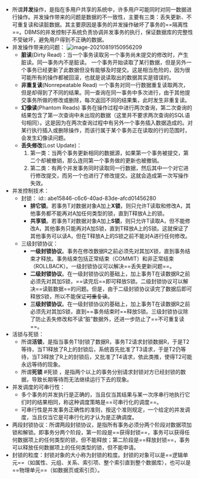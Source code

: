 - 所谓**并发**操作，是指在多用户共享的系统中，许多用户可能同时对同一数据进行操作。并发操作带来的问题是数据的不一致性，主要有三类：丢失更新、不可重复读和读脏数据。其主要原因是事务的并发操作破坏了事务的==隔离性==。DBMS的并发控制子系统负责协调并发事务的执行，保证数据库的完整性不受破坏，避免用户得到不正确的数据。
- 并发操作带来的问题：
  ![image-20210819150956209](https://img.mhugh.net/typora/image-20210819150956209.png)
	- **脏读**(Dirty Read)：当一个事务读取另一个事务尚未提交的修改时，产生脏读。同一事务内不是脏读。 一个事务开始读取了某行数据，但是另外一个事务已经更新了此数据但没有能够及时提交。这是相当危险的，因为很可能所有的操作都被回滚，也就是说读取出的数据其实是错误的。
	- **非重复读**(Nonrepeatable Read) 一个事务对同一行数据重复读取两次，但是却得到了不同的结果。同一查询在同一事务中多次进行，由于其他提交事务所做的修改或删除，每次返回不同的结果集，此时发生非重复读。
	- **幻像读**(Phantom Reads) 事务在操作过程中进行两次查询，第二次查询的结果包含了第一次查询中未出现的数据（这里并不要求两次查询的SQL语句相同）。这是因为在两次查询过程中有另外一个事务插入数据造成的。对某行执行插入或删除操作，而该行属于某个事务正在读取的行的范围时，会发生幻像读问题。
	- **丢失修改**(Lost Update)：
	  1. 第一类：当两个事务更新相同的数据源，如果第一个事务被提交，第二个却被撤销，那么连同第一个事务做的更新也被撤销。
	  2. 第二类：有两个并发事务同时读取同一行数据，然后其中一个对它进行修改提交，而另一个也进行了修改提交。这就会造成第一次写操作失效。
- 并发控制技术：
	- 封锁：
	  id:: abe15846-c6c6-40ad-83de-afcd01456280
		- **排它锁**。若事务T对数据对象A加上**X锁**，则只允许T读取和修改A，其他事务都不能再对A加任何类型的锁，直到T释放A上的锁。
		- **共享锁**。若事务T对数据对象A加上**S锁**，则只允许T读取A，但不能修改A，其他事务只能再对A加S锁，直到T释放A上的S锁。这就保证了其他事务可以读A，但在T释放A上的S锁之前不能对A进行任何修改。
	- 三级封锁协议：
		- **一级封锁协议**。事务在修改数据R之前必须先对其加X锁，直到事务结束才释放。事务结束包括正常结束（COMMIT）和非正常结束（ROLLBACK）。一级封锁协议可以解决==丢失更新问题==。
		- **二级封锁协议**。在一级封锁协议的基础上，加上事务T在读数据R之前必须先对其加S锁，==读完后==即可释放S锁。二级封锁协议可以解决==读脏数据==的问题。但是，由于二级封锁协议读完了数据后即可释放S锁，所以不能保证~~可重复读~~。
		- **三级封锁协议**。在一级封锁协议的基础上，加上事务T在读数据R之前必须先对其加S锁，直到==事务结束时==释放S锁。三级封锁协议除了防止丢失修改和不读“脏”数据外，还进一步防止了==不可重复读==。
- 活锁与死锁：
	- 所谓**活锁**，是指当事务T1封锁了数据R，事务T2请求封锁数据R，于是T2等待，当T1释放了R上的封锁后，系统首先批准了T3请求，于是T2仍等待，当T3释放了R上的封锁后，又批准了T4请求，依此类推，使得T2可能永远等待的现象。
	- 所谓**死锁** #死锁 ，是指两个以上的事务分别请求封锁对方已经封锁的数据，导致长期等待而无法继续运行下去的现象。
- 并发调度的可串行性：
	- 多个事务的并发执行是正确的，当且仅当其结果与某一次序串行地执行它们时的结果相同，称这种调度策略是==可串行化的调度==。
	- 可串行性是并发事务正确性的准则，按这个准则规定，一个给定的并发调度，当且仅当它是可串行化的才认为是正确调度。
- 两段封锁协议：所谓两段封锁协议，是指所有事务必须分两个阶段对数据项加锁和解锁。即事务分两个阶段，第一阶段是==获得封锁==，事务可以获得任何数据项上的任何类型的锁，但不能释放；第二阶段是==释放封锁==，事务可以释放任何数据项上的任何类型的锁，但不能申请。
- 封锁的粒度：封锁对象的大小称为封锁的粒度。封锁的对象可以是==逻辑单元==（如属性、元组、关系、索引项、整个索引直到整个数据库），也可以是==物理单元==（如数据页或索引页）。